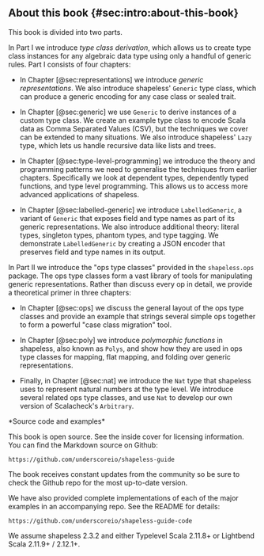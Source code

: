 ## About this book {#sec:intro:about-this-book}

This book is divided into two parts.

In Part I we introduce *type class derivation*,
which allows us to create type class instances
for any algebraic data type
using only a handful of generic rules.
Part I consists of four chapters:

  - In Chapter [@sec:representations]
    we introduce *generic representations*.
    We also introduce shapeless' `Generic` type class,
    which can produce a generic encoding
    for any case class or sealed trait.

  - In Chapter [@sec:generic] we use `Generic`
    to derive instances of a custom type class.
    We create an example type class
    to encode Scala data as
    Comma Separated Values (CSV),
    but the techniques we cover
    can be extended to many situations.
    We also introduce shapeless' `Lazy` type,
    which lets us handle recursive data like lists and trees.

  - In Chapter [@sec:type-level-programming]
    we introduce the theory and programming patterns we need
    to generalise the techniques from earlier chapters.
    Specifically we look at dependent types,
    dependently typed functions,
    and type level programming.
    This allows us to access
    more advanced applications of shapeless.

  - In Chapter [@sec:labelled-generic] we introduce `LabelledGeneric`,
    a variant of `Generic` that exposes field and type names
    as part of its generic representations.
    We also introduce additional theory:
    literal types, singleton types, phantom types, and type tagging.
    We demonstrate `LabelledGeneric` by creating
    a JSON encoder that preserves field and type names in its output.

In Part II we introduce the "ops type classes"
provided in the `shapeless.ops` package.
The ops type classes form a vast library of tools
for manipulating generic representations.
Rather than discuss every op in detail,
we provide a theoretical primer in three chapters:

  - In Chapter [@sec:ops] we discuss
    the general layout of the ops type classes
    and provide an example
    that strings several simple ops together
    to form a powerful "case class migration" tool.

  - In Chapter [@sec:poly] we introduce
    *polymorphic functions* in shapeless,
    also known as `Polys`,
    and show how they are used in
    ops type classes for mapping,
    flat mapping, and folding
    over generic representations.

  - Finally, in Chapter [@sec:nat] we introduce
    the `Nat` type that shapeless uses
    to represent natural numbers at the type level.
    We introduce several related ops type classes,
    and use `Nat` to develop
    our own version of Scalacheck's `Arbitrary`.

<div class="callout callout-info">
*Source code and examples*

This book is open source.
See the inside cover for licensing information.
You can find the Markdown source on Github:

`https://github.com/underscoreio/shapeless-guide`

The book receives constant updates from the community
so be sure to check the Github repo
for the most up-to-date version.

We have also provided complete implementations of
each of the major examples in an accompanying repo.
See the README for details:

`https://github.com/underscoreio/shapeless-guide-code`

We assume shapeless 2.3.2 and either
Typelevel Scala 2.11.8+ or Lightbend Scala 2.11.9+ / 2.12.1+.
</div>
